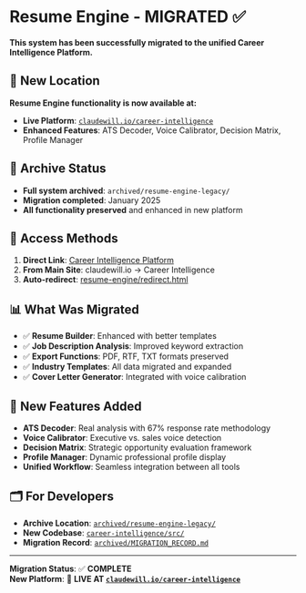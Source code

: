 # Resume Engine - MIGRATED ✅

**This system has been successfully migrated to the unified Career Intelligence Platform.**

## 🚀 **New Location**
**Resume Engine functionality is now available at:**
- **Live Platform**: [`claudewill.io/career-intelligence`](../career-intelligence/index.html)
- **Enhanced Features**: ATS Decoder, Voice Calibrator, Decision Matrix, Profile Manager

## 📁 **Archive Status**
- **Full system archived**: `archived/resume-engine-legacy/`
- **Migration completed**: January 2025
- **All functionality preserved** and enhanced in new platform

## 🔗 **Access Methods**
1. **Direct Link**: [Career Intelligence Platform](../career-intelligence/index.html)
2. **From Main Site**: claudewill.io → Career Intelligence  
3. **Auto-redirect**: [resume-engine/redirect.html](redirect.html)

## 📊 **What Was Migrated**
- ✅ **Resume Builder**: Enhanced with better templates
- ✅ **Job Description Analysis**: Improved keyword extraction
- ✅ **Export Functions**: PDF, RTF, TXT formats preserved
- ✅ **Industry Templates**: All data migrated and expanded
- ✅ **Cover Letter Generator**: Integrated with voice calibration

## 🎯 **New Features Added**
- **ATS Decoder**: Real analysis with 67% response rate methodology
- **Voice Calibrator**: Executive vs. sales voice detection
- **Decision Matrix**: Strategic opportunity evaluation framework
- **Profile Manager**: Dynamic professional profile display
- **Unified Workflow**: Seamless integration between all tools

## 🗂️ **For Developers**
- **Archive Location**: [`archived/resume-engine-legacy/`](../archived/resume-engine-legacy/)
- **New Codebase**: [`career-intelligence/src/`](../career-intelligence/src/)
- **Migration Record**: [`archived/MIGRATION_RECORD.md`](../archived/MIGRATION_RECORD.md)

---

**Migration Status**: ✅ **COMPLETE**  
**New Platform**: 🚀 **LIVE AT [`claudewill.io/career-intelligence`](../career-intelligence/index.html)**
